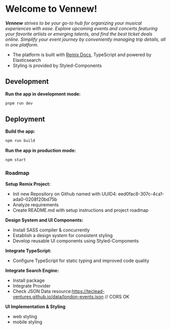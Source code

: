 # Welcome to Vennew!

***Vennew*** *strives to be your go-to hub for organizing your musical experiences with ease. Explore upcoming events and concerts featuring your favorite artists or emerging talents, and find the best ticket deals online. Simplify your event journey by conveniently managing trip details, all in one platform.*

- The platform is built with [Remix Docs](https://remix.run/docs), TypeScript and powered by Elasticsearch
- Styling is provided by Styled-Components
  
## Development

**Run the app in development mode:**

```sh
pnpm run dev
```

## Deployment

**Build the app:**

```sh
npm run build
```

**Run the app in production mode:**

```sh
npm start
```


### Roadmap

**Setup Remix Project:**

- Init new Repository on Github named with UUID4: eed0fac8-307c-4ca1-ada0-0208f20bd75b
- Analyze requirements
- Create README.md with setup instructions and project roadmap

**Design System and UI Components:**

- Install SASS compiler & concurrently
- Establish a design system for consistent styling
- Develop reusable UI components using Styled-Components

**Integrate TypeScript:**

- Configure TypeScript for static typing and improved code quality

**Integrate Search Engine:**

- Install package
- Integrate Provider
- Check JSON Data resource:https://teclead-ventures.github.io/data/london-events.json // CORS OK

**UI Implementation & Styling**
- web styling
- mobile styling